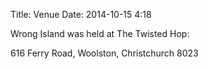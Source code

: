 Title: Venue
Date: 2014-10-15 4:18

Wrong Island was held at The Twisted Hop:

   616 Ferry Road, Woolston, Christchurch 8023
